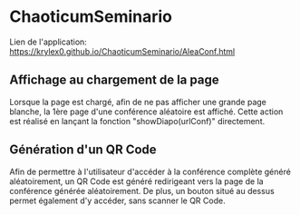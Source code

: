 # ChaoticumSeminario

Lien de l'application: https://krylex0.github.io/ChaoticumSeminario/AleaConf.html

## Affichage au chargement de la page

Lorsque la page est chargé, afin de ne pas afficher une grande page blanche, la 1ère page d'une conférence aléatoire est affiché. Cette action est réalisé en lançant la fonction "showDiapo(urlConf)" directement.

## Génération d'un QR Code

Afin de permettre à l'utilisateur d'accéder à la conférence complète généré aléatoirement, un QR Code est généré redirigeant vers la page de la conférence générée aléatoirement. De plus, un bouton situé au dessus permet également d'y accéder, sans scanner le QR Code.

